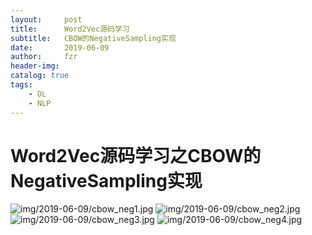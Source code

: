 ```yaml
---
layout:     post
title:      Word2Vec源码学习
subtitle:   CBOW的NegativeSampling实现
date:       2019-06-09
author:     fzr
header-img: 
catalog: true
tags:
    - DL
    - NLP
---
```


# Word2Vec源码学习之CBOW的NegativeSampling实现

![img/2019-06-09/cbow_neg1.jpg](https://zrfan.github.io/img/2019-06-09/cbow_neg1.jpg)
![img/2019-06-09/cbow_neg2.jpg](https://zrfan.github.io/img/2019-06-09/cbow_neg2.jpg)
![img/2019-06-09/cbow_neg3.jpg](https://zrfan.github.io/img/2019-06-09/cbow_neg3.jpg)
![img/2019-06-09/cbow_neg4.jpg](https://zrfan.github.io/img/2019-06-09/cbow_neg4.jpg)
